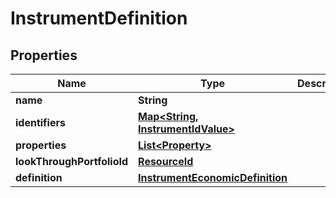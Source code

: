 

# InstrumentDefinition

## Properties

Name | Type | Description | Notes
------------ | ------------- | ------------- | -------------
**name** | **String** |  | 
**identifiers** | [**Map&lt;String, InstrumentIdValue&gt;**](InstrumentIdValue.md) |  | 
**properties** | [**List&lt;Property&gt;**](Property.md) |  |  [optional]
**lookThroughPortfolioId** | [**ResourceId**](ResourceId.md) |  |  [optional]
**definition** | [**InstrumentEconomicDefinition**](InstrumentEconomicDefinition.md) |  |  [optional]




